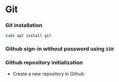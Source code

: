 # Git

### Git installation

```sh
sudo apt install git
```


### Github sign-in without password using `SSH`

### Github repository initialization
- Create a new repository in Github 
